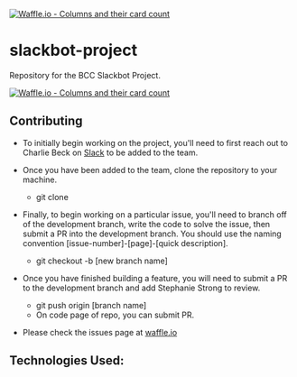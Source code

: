 [![Waffle.io - Columns and their card count](https://badge.waffle.io/BootcampersCollective/slackbot-project.png?columns=all)](https://waffle.io/BootcampersCollective/slackbot-project?utm_source=badge)
# slackbot-project
Repository for the BCC Slackbot Project.

[![Waffle.io - Columns and their card count](https://badge.waffle.io/BootcampersCollective/slackbot-project.svg?columns=all)](https://waffle.io/BootcampersCollective/slackbot-project)

## Contributing
* To initially begin working on the project, you'll need to first reach out to Charlie Beck on [Slack](https://bootcamperscollective.com) to be added to the team.


* Once you have been added to the team, clone the repository to your machine.
    - git clone <insert URL>


* Finally, to begin working on a particular issue, you'll need to branch off of the development branch, write the code to solve the issue, then submit a PR into the development branch. You should use the naming convention [issue-number]-[page]-[quick description].
    - git checkout -b [new branch name]

* Once you have finished building a feature, you will need to submit a PR to the development branch and add Stephanie Strong to review.
    - git push origin [branch name]
    - On code page of repo, you can submit PR.   

- Please check the issues page at [waffle.io](https://waffle.io/BootcampersCollective/slackbot-project/join)


## Technologies Used:
